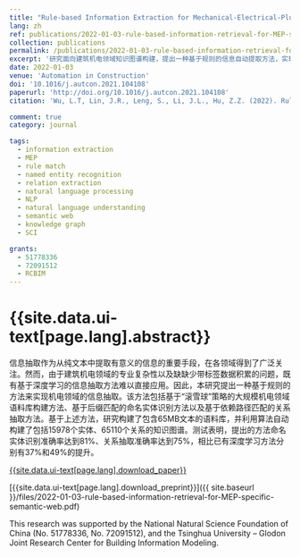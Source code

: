 ```yaml
---
title: "Rule-based Information Extraction for Mechanical-Electrical-Plumbing-Specific Semantic Web"
lang: zh
ref: publications/2022-01-03-rule-based-information-retrieval-for-MEP-specific-semantic-web
collection: publications
permalink: /publications/2022-01-03-rule-based-information-retrieval-for-MEP-specific-semantic-web
excerpt: '研究面向建筑机电领域知识图谱构建，提出一种基于规则的信息自动提取方法，实现了大规模领域语料的自动爬取于知识自动提取，相比深度学习方法准确率提升40%'
date: 2022-01-03
venue: 'Automation in Construction'
doi: '10.1016/j.autcon.2021.104108'
paperurl: 'http://doi.org/10.1016/j.autcon.2021.104108'
citation: 'Wu, L.T, Lin, J.R., Leng, S., Li, J.L., Hu, Z.Z. (2022). Rule-based Information Extraction for Mechanical-Electrical-Plumbing-Specific Semantic Web. <i>Automation in Construction</i>, 135, 104108. doi: 10.1016/j.autcon.2021.104108'

comment: true
category: journal

tags: 
  - information extraction
  - MEP
  - rule match
  - named entity recognition
  - relation extraction
  - natural language processing
  - NLP
  - natural language understanding
  - semantic web
  - knowledge graph
  - SCI

grants:
  - 51778336
  - 72091512
  - RCBIM
---
```



{{site.data.ui-text[page.lang].abstract}}
====

信息抽取作为从纯文本中提取有意义的信息的重要手段，在各领域得到了广泛关注。然而，由于建筑机电领域的专业复杂性以及缺缺少带标签数据积累的问题，既有基于深度学习的信息抽取方法难以直接应用。因此，本研究提出一种基于规则的方法来实现机电领域的信息抽取。该方法包括基于“滚雪球”策略的大规模机电领域语料库构建方法、基于后缀匹配的命名实体识别方法以及基于依赖路径匹配的关系抽取方法。基于上述方法，研究构建了包含65MB文本的语料库，并利用算法自动构建了包括15978个实体、65110个关系的知识图谱。测试表明，提出的方法命名实体识别准确率达到81%、关系抽取准确率达到75%，相比已有深度学习方法分别有37%和49%的提升。

[{{site.data.ui-text[page.lang].download_paper}}]({{page.paperurl}})

[{{site.data.ui-text[page.lang].download_preprint}}]({{ site.baseurl }}/files/2022-01-03-rule-based-information-retrieval-for-MEP-specific-semantic-web.pdf)

This research was supported by the National Natural Science Foundation of China (No. 51778336, No. 72091512), and the Tsinghua University – Glodon Joint Research Center for Building Information Modeling. 


